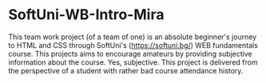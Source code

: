 # SoftUni-WB-Intro-Mira
This team work project (of a team of one) is an absolute beginner's journey to HTML and CSS through SoftUni's (https://softuni.bg/) WEB fundamentals course. This projects aims to encourage amateurs by providing subjective information about the course. Yes, subjective. This project is delivered from the perspective of a student with rather bad course attendance history.
